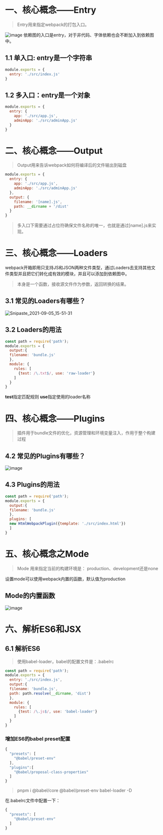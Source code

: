 # 一、核心概念——Entry
> Entry用来指定webpack的打包入口。


![image](https://user-images.githubusercontent.com/72426886/132118607-c71c63e9-11d7-403e-b8da-365de1c75490.png)
依赖图的入口是entry，对于非代码、字体依赖也会不断加入到依赖图中。
## 1.1 单入口: entry是一个字符串
```js
module.exports = {
  entry: './src/index.js'
}
```
## 1.2 多入口：entry是一个对象
```js
module.exports = {
  entry: {
    app: './src/app.js',
    adminApp: './src/adminApp.js'
  }
}
```
# 二、核心概念——Output
> Output用来告诉webpack如何将编译后的文件输出到磁盘
```js
module.exports = {
  entry: {
    app: './src/app.js',
    adminApp: './src/adminApp.js'
  },
  output: {
    filename: '[name].js',
    path: __dirname + '/dist'
  }
}
```
> 多入口下需要通过占位符确保文件名称的唯一，也就是通过[name].js来实现。

# 三、核心概念——Loaders
webpack开箱即用只支持JS和JSON两种文件类型，通过Loaders去支持其他文件类型并且把它们转化成有效的模块，并且可以添加到依赖图中。
> 本身是一个函数，接收源文件作为参数，返回转换的结果。

## 3.1 常见的Loaders有哪些？
![Snipaste_2021-09-05_15-51-31](https://user-images.githubusercontent.com/72426886/132119841-468a3f6d-053f-4fe6-8934-66978cc15c84.jpg)

## 3.2 Loaders的用法
```js
const path = require('path');
module.exports = {
  output:{
  filename: 'bundle.js'
  },
  module: {
    rules: [
      {test: /\.txt$/, use: 'raw-loader'}
    ]
  }
}
```
**test**指定匹配规则
**use**指定使用的loader名称
# 四、核心概念——Plugins
> 插件用于bundle文件的优化，资源管理和环境变量注入，作用于整个构建过程

## 4.2 常见的Plugins有哪些？
![image](https://user-images.githubusercontent.com/72426886/132120004-fb6c9af0-6e01-48bc-9a3b-9b5f47bbf2aa.png)

## 4.3 Plugins的用法
```js
const path = require('path');
module.exports = {
  output:{
  filename: 'bundle.js'
  },
  plugins: [
  new HtmlWebpackPlugin({template: './src/index.html'})
  ]
}
```
# 五、核心概念之Mode
> Mode 用来指定当前的构建环境是： production、development还是none

设置mode可以使用webpack内置的函数，默认值为production

## Mode的内置函数
![image](https://user-images.githubusercontent.com/72426886/132120170-6de71d7d-8842-4319-a6ef-7189bd99007d.png)

# 六、解析ES6和JSX
## 6.1 解析ES6
> 使用babel-loader，babel的配置文件是：.babelrc

```js
const path = require('path');
module.exports = {
  entry: './src/index.js',
  output:{
  filename: 'bundle.js',
  path: path.resolve(__dirname, 'dist')
  },
  module: {
    rules: [
      {test: /\.js$/, use: 'babel-loader'}
    ]
  }
}
```
### 增加ES6的babel preset配置
```js
{
  "presets": [
    "@babel/preset-env"
  ],
  "plugins":[
    "@babel/proposal-class-properties"
  ]
}
```
>  pnpm i @babel/core @babel/preset-env babel-loader -D

在.babelrc文件中配置一下：
```js
{
  "presets": [
    "@babel/preset-env"
  ]
}
```
